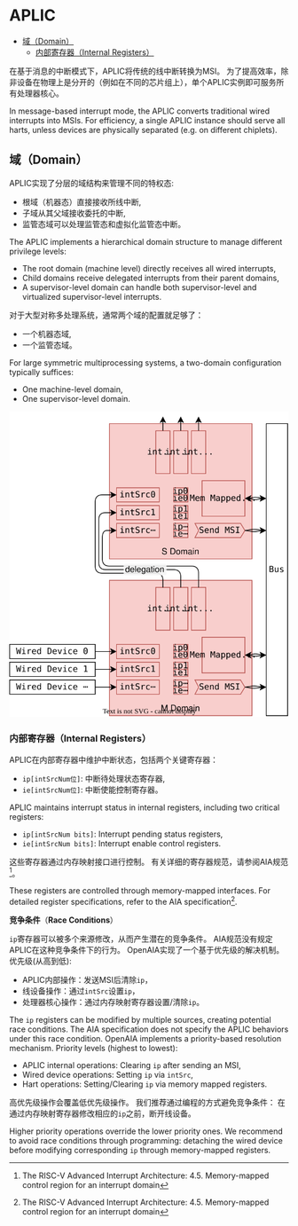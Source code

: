 # APLIC

<!-- vim-markdown-toc GFM -->

* [域（Domain）](#域domain)
  * [内部寄存器（Internal Registers）](#内部寄存器internal-registers)

<!-- vim-markdown-toc -->

在基于消息的中断模式下，APLIC将传统的线中断转换为MSI。
为了提高效率，除非设备在物理上是分开的（例如在不同的芯片组上），单个APLIC实例即可服务所有处理器核心。

In message-based interrupt mode, the APLIC converts traditional wired interrupts into MSIs.
For efficiency, a single APLIC instance should serve all harts, unless devices are physically separated (e.g. on different chiplets).

## 域（Domain）

APLIC实现了分层的域结构来管理不同的特权态:

* 根域（机器态）直接接收所线中断,
* 子域从其父域接收委托的中断,
* 监管态域可以处理监管态和虚拟化监管态中断。

The APLIC implements a hierarchical domain structure to manage different privilege levels:

* The root domain (machine level) directly receives all wired interrupts,
* Child domains receive delegated interrupts from their parent domains,
* A supervisor-level domain can handle both supervisor-level and virtualized supervisor-level interrupts.

对于大型对称多处理系统，通常两个域的配置就足够了：

* 一个机器态域,
* 一个监管态域。

For large symmetric multiprocessing systems, a two-domain configuration typically suffices:

* One machine-level domain,
* One supervisor-level domain.

![](./images/aplic.svg)

### 内部寄存器（Internal Registers）

APLIC在内部寄存器中维护中断状态，包括两个关键寄存器：

* `ip[intSrcNum位]`: 中断待处理状态寄存器,
* `ie[intSrcNum位]`: 中断使能控制寄存器。

APLIC maintains interrupt status in internal registers, including two critical registers:

* `ip[intSrcNum bits]`: Interrupt pending status registers,
* `ie[intSrcNum bits]`: Interrupt enable control registers.

这些寄存器通过内存映射接口进行控制。
有关详细的寄存器规范，请参阅AIA规范[^aplic_mem_regs]。

These registers are controlled through memory-mapped interfaces.
For detailed register specifications, refer to the AIA specification[^aplic_mem_regs].

**竞争条件**（**Race Conditions**）

`ip`寄存器可以被多个来源修改，从而产生潜在的竞争条件。
AIA规范没有规定APLIC在这种竞争条件下的行为。
OpenAIA实现了一个基于优先级的解决机制。
优先级(从高到低):

* APLIC内部操作：发送MSI后清除`ip`，
* 线设备操作：通过`intSrc`设置`ip`，
* 处理器核心操作：通过内存映射寄存器设置/清除`ip`。

The `ip` registers can be modified by multiple sources, creating potential race conditions.
The AIA specification does not specify the APLIC behaviors under this race condition.
OpenAIA implements a priority-based resolution mechanism.
Priority levels (highest to lowest):

*  APLIC internal operations: Clearing `ip` after sending an MSI,
*  Wired device operations: Setting `ip` via `intSrc`,
*  Hart operations: Setting/Clearing `ip` via memory mapped registers.

高优先级操作会覆盖低优先级操作。
我们推荐通过编程的方式避免竞争条件：
在通过内存映射寄存器修改相应的`ip`之前，断开线设备。

Higher priority operations override the lower priority ones.
We recommend to avoid race conditions through programming:
detaching the wired device before modifying corresponding `ip` through memory-mapped registers.

[^aplic_mem_regs]: The RISC-V Advanced Interrupt Architecture: 4.5. Memory-mapped control region for an interrupt domain
